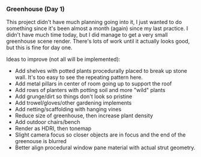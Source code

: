### Greenhouse (Day 1)

This project didn't have much planning going into it, I just wanted to do something
since it's been almost a month (again) since my last practice. I didn't have much time
today, but I did manage to get a very small greenhouse scene render. There's lots of
work until it actually looks good, but this is fine for day one.

Ideas to improve (not all will be implemented):

  - Add shelves with potted plants procedurally placed to break up stone wall. It's
    too easy to see the repeating pattern here.
  - Add metal pillars in center of room going up to support the roof
  - Add rows of planters with potting soil and more "wild" plants
  - Add grunge/dirt so things don't look so pristine
  - Add trowel/gloves/other gardening implements
  - Add netting/scaffolding with hanging vines
  - Reduce size of greenhouse, then increase plant density
  - Add outdoor chairs/bench
  - Render as HDRI, then tonemap
  - Slight camera focus so closer objects are in focus and the end of the greenouse
    is blurred
  - Better align procedural window pane material with actual strut geometry.
